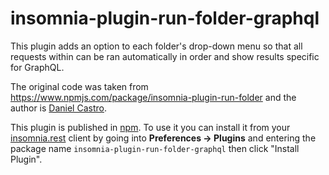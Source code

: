 # insomnia-plugin-run-folder-graphql
This plugin adds an option to each folder's drop-down menu so that all requests within can be ran automatically in order and show results specific for GraphQL.

The original code was taken from https://www.npmjs.com/package/insomnia-plugin-run-folder and the author is [Daniel Castro](github:LunaticoCR).

This plugin is published in [npm](https://www.npmjs.com/package/insomnia-plugin-run-folder-graphql). To use it you can install it from your [insomnia.rest](https://insomnia.rest/) client by going into **Preferences -> Plugins** and entering the package name ```insomnia-plugin-run-folder-graphql``` then click "Install Plugin".
